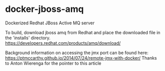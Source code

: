 # docker-jboss-amq
Dockerized Redhat JBoss Active MQ server

To build, download jboss amq from Redhat and place the downloaded file in the 'installs' directory.
https://developers.redhat.com/products/amq/download/



Background information on accessing the jmx port can be found here: https://ptmccarthy.github.io/2014/07/24/remote-jmx-with-docker/
Thanks to Anton Wierenga for the pointer to this article
